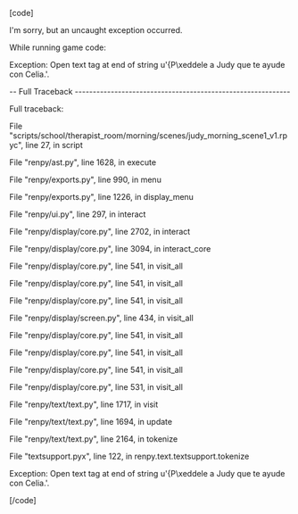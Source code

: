  [code]

I'm sorry, but an uncaught exception occurred.



While running game code:

Exception: Open text tag at end of string u'{P\xeddele a Judy que te ayude con Celia.'.



-- Full Traceback ------------------------------------------------------------



Full traceback:

  File "scripts/school/therapist_room/morning/scenes/judy_morning_scene1_v1.rpyc", line 27, in script

  File "renpy/ast.py", line 1628, in execute

  File "renpy/exports.py", line 990, in menu

  File "renpy/exports.py", line 1226, in display_menu

  File "renpy/ui.py", line 297, in interact

  File "renpy/display/core.py", line 2702, in interact

  File "renpy/display/core.py", line 3094, in interact_core

  File "renpy/display/core.py", line 541, in visit_all

  File "renpy/display/core.py", line 541, in visit_all

  File "renpy/display/core.py", line 541, in visit_all

  File "renpy/display/screen.py", line 434, in visit_all

  File "renpy/display/core.py", line 541, in visit_all

  File "renpy/display/core.py", line 541, in visit_all

  File "renpy/display/core.py", line 541, in visit_all

  File "renpy/display/core.py", line 531, in visit_all

  File "renpy/text/text.py", line 1717, in visit

  File "renpy/text/text.py", line 1694, in update

  File "renpy/text/text.py", line 2164, in tokenize

  File "textsupport.pyx", line 122, in renpy.text.textsupport.tokenize

Exception: Open text tag at end of string u'{P\xeddele a Judy que te ayude con Celia.'.



[/code]

